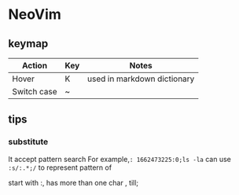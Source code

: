 # NeoVim

## keymap

| Action      | Key | Notes                       |
| ----------- | --- | --------------------------- |
| Hover       | K   | used in markdown dictionary |
| Switch case | ~   |                             |

## tips

### substitute

It accept pattern search
For example,`: 1662473225:0;ls -la`
can use `:s/:.*;/` to represent pattern of

start with :, has more than one char , till;
